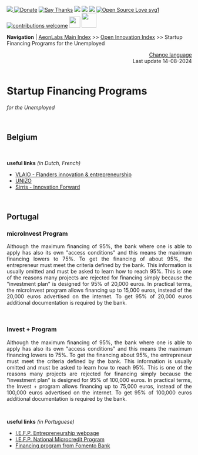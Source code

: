 [![](https://dcbadge.vercel.app/api/server/hw3j3RwfJf) ](https://discord.gg/hw3j3RwfJf)
 [![Donate](https://img.shields.io/badge/donate-$-brown.svg?style=for-the-badge)](http://paypal.me/mtpsilva)
 [![Say Thanks](https://img.shields.io/badge/Say%20Thanks-!-yellow.svg?style=for-the-badge)](https://saythanks.io/to/mtpsilva)
![](https://img.shields.io/github/last-commit/aeonSolutions/aeonSolutions?style=for-the-badge)
<img src="https://us-central1-trackgit-analytics.cloudfunctions.net/token/ping/lztozx5fhr486ojv78ol" />
![](https://views.whatilearened.today/views/github/aeonSolutions/aeonSolutions.svg)
[![Open Source Love svg1](https://badges.frapsoft.com/os/v1/open-source.svg?v=103)](#)
[![contributions welcome](https://img.shields.io/badge/contributions-welcome-brightgreen.svg?style=flat&label=Contributions&colorA=red&colorB=black	)](#)
[<img src="https://cdn.buymeacoffee.com/buttons/v2/default-yellow.png" data-canonical-src="https://cdn.buymeacoffee.com/buttons/v2/default-yellow.png" height="30" />](https://www.buymeacoffee.com/migueltomas)
<a href="https://github.com/sponsors/aeonSolutions">
  <img height="40" src="https://github.com/aeonSolutions/PCB-Prototyping-Catalogue/blob/main/media/become_a_github_sponsor.png">
</a>


**Navigation** | [AeonLabs Main Index](https://github.com/aeonSolutions/aeonSolutions/blob/main/aeonSolutions-Main-Index.md)  >>  [Open Innovation Index](https://github.com/aeonSolutions/aeonSolutions/blob/main/open-innovation-book-index.md)  >>  Startup Financing Programs for the Unemployed

<div align="right">
 <a href="https://github-com.translate.goog/aeonSolutions/aeonSolutions/blob/main/startup_financing_programs_for_the_unemployed.md?_x_tr_sl=en&_x_tr_tl=nl&_x_tr_hl=en&_x_tr_pto=wapp">Change language</a> <br>
Last update 14-08-2024
</div>

<br>

<div align="justify">
 
# Startup Financing Programs 
*for the Unemployed*
 <br>

<br>

## Belgium

<br>

**useful links** *(in Dutch, French)* <br>
- [VLAIO - Flanders innovation & entrepreneurship](https://www.vlaio.be/en)
- [UNIZO](https://www.unizo.be)
- [Sirris - Innovation Forward](https://www.sirris.be/en)
  
  
<br>

## Portugal

### microInvest Program
Although the maximum financing of 95%, the bank where one is able to apply has also its own "access conditions" and this means the maximum financing lowers to 75%. To get the financing of about 95%, the entrepreneur must meet the criteria defined by the bank. This information is usually omitted and must be asked to learn how to reach 95%.  This is one of the reasons many projects are rejected for financing simply because the "investment plan" is designed for 95% of 20,000 euros.  In practical terms, the microInvest program allows financing up to 15,000 euros, instead of the 20,000 euros advertised on the internet. To get 95% of 20,000 euros additional documentation is required by the bank. 

<br>

### Invest + Program
Although the maximum financing of 95%, the bank where one is able to apply has also its own "access conditions" and this means the maximum financing lowers to 75%. To get the financing about 95%, the entrepreneur must meet the criteria defined by the bank. This information is usually omitted and must be asked to learn how to reach 95%.  This is one of the reasons many projects are rejected for financing simply because the "investment plan" is designed for 95% of 100,000 euros. In practical terms, the Invest + program allows financing up to 75,000 euros, instead of the 100,000 euros advertised on the internet. To get 95% of 100,000 euros additional documentation is required by the bank. 
 
<br>

**useful links** *(in Portuguese)* <br>
- [I.E.F.P. Entrepreneurship webpage](https://www.iefp.pt/empreendedorismo)
- [I.E.F.P. National Microcredit Program](https://www.iefp.pt/documents/10181/190833/Ficha+Sintese+Programa+Nacional+de+Microcredito+%28vf+03-01-2022%29.pdf/353dc580-ea2e-4a41-ac78-4e8c0aa6bbe0)
- [Financing program from Fomento Bank](https://www.bpfomento.pt/pt/catalogo/linha-de-apoio-ao-empreendedorismo-e-criacao-do-proprio-emprego/)
  

<br>

</div>
 
</div>
